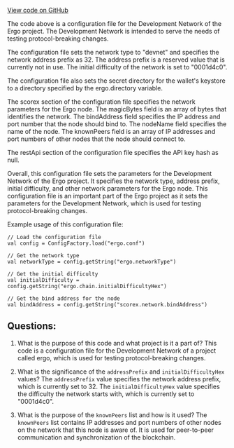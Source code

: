 [View code on GitHub](https://github.com/ergoplatform/ergo/target/streams/_global/assemblyOption/_global/streams/assembly/d1611456b2abd81a733bfc1664ba7823fb3afeb4_dir/devnet.conf)

The code above is a configuration file for the Development Network of the Ergo project. The Development Network is intended to serve the needs of testing protocol-breaking changes. 

The configuration file sets the network type to "devnet" and specifies the network address prefix as 32. The address prefix is a reserved value that is currently not in use. The initial difficulty of the network is set to "0001d4c0". 

The configuration file also sets the secret directory for the wallet's keystore to a directory specified by the ergo.directory variable. 

The scorex section of the configuration file specifies the network parameters for the Ergo node. The magicBytes field is an array of bytes that identifies the network. The bindAddress field specifies the IP address and port number that the node should bind to. The nodeName field specifies the name of the node. The knownPeers field is an array of IP addresses and port numbers of other nodes that the node should connect to. 

The restApi section of the configuration file specifies the API key hash as null. 

Overall, this configuration file sets the parameters for the Development Network of the Ergo project. It specifies the network type, address prefix, initial difficulty, and other network parameters for the Ergo node. This configuration file is an important part of the Ergo project as it sets the parameters for the Development Network, which is used for testing protocol-breaking changes. 

Example usage of this configuration file:

```
// Load the configuration file
val config = ConfigFactory.load("ergo.conf")

// Get the network type
val networkType = config.getString("ergo.networkType")

// Get the initial difficulty
val initialDifficulty = config.getString("ergo.chain.initialDifficultyHex")

// Get the bind address for the node
val bindAddress = config.getString("scorex.network.bindAddress")
```
## Questions: 
 1. What is the purpose of this code and what project is it a part of?
   This code is a configuration file for the Development Network of a project called ergo, which is used for testing protocol-breaking changes.

2. What is the significance of the `addressPrefix` and `initialDifficultyHex` values?
   The `addressPrefix` value specifies the network address prefix, which is currently set to 32. The `initialDifficultyHex` value specifies the difficulty the network starts with, which is currently set to "0001d4c0".

3. What is the purpose of the `knownPeers` list and how is it used?
   The `knownPeers` list contains IP addresses and port numbers of other nodes on the network that this node is aware of. It is used for peer-to-peer communication and synchronization of the blockchain.